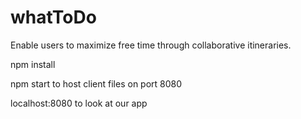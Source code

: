 # whatToDo
Enable users to maximize free time through collaborative itineraries. 

npm install

npm start to host client files on port 8080

localhost:8080 to look at our app